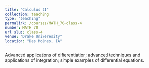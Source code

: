 ```yaml
---
title: "Calculus II"
collection: teaching
type: "teaching"
permalink: /courses/MATH_70-class-4
number: MATH 70
url_slug: class-4
venue: "Drake Univeresity"
location: "Des Moines, IA"
---
```


Advanced applications of differentiation; advanced techniques and applications of integration; simple examples of differential equations.
